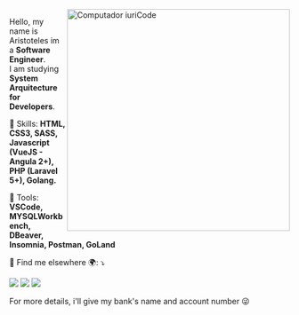 <img src="https://raw.githubusercontent.com/MicaelliMedeiros/micaellimedeiros/master/image/computer-illustration.png" min-width="400px" max-width="400px" width="400px" align="right" alt="Computador iuriCode">

<p align="left"> 
  Hello, my name is Aristoteles im a <strong>Software Engineer</strong>.<br>
  I am studying <strong>System Arquitecture for Developers</strong>.
</p>

<p align="left">
  🦄 Skills: <strong>HTML, CSS3, SASS, Javascript (VueJS - Angula 2+), PHP (Laravel 5+), Golang.</strong>
</p>

<p align="left">
  💼 Tools: <strong>VSCode, MYSQLWorkbench, DBeaver, Insomnia, Postman, GoLand</strong>
</p>

<p align="left">
  💌 Find me elsewhere 🌍: ⤵️
</p>

<p align="left">
  <a href="https://www.linkedin.com/in/arikardnoir" alt="Linkedin">
  <img src="https://img.shields.io/badge/-Linkedin-0e76a8?style=flat-square&logo=Linkedin&logoColor=white&link=LINK-DO-SEU-LINKEDIN" /></a>

  <a href="https://www.facebook.com/ARIKARDNOIR/" alt="Facebook">
  <img src="https://img.shields.io/badge/-Facebook-3b5998?style=flat-square&labelColor=3b5998&logo=facebook&logoColor=white&link=LINK-DO-SEU-FACEBOOK"/></a>

  <a href="https://instagram.com/arikardnoir" alt="Instagram">
  <img src="https://img.shields.io/badge/-Instagram-DF0174?style=flat-square&labelColor=DF0174&logo=instagram&logoColor=white&link=LINK-DO-SEU-INSTAGRAM"/></a>
</p>  

<p align="left">
  For more details, i'll give my bank's name and account number 😜
</p>
